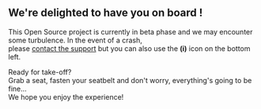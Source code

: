 ## We're delighted to have you on board !

This Open Source project is currently in beta phase and we may encounter some turbulence.
In the event of a crash,  
please [contact the support](https://github.com/ViewTrack3D/lgs1920/discussions)
but you can also use the **(i)** icon on the bottom left.

Ready for take-off?  
Grab a seat, fasten your seatbelt and don't worry, everything's going to be fine...  
We hope you enjoy the experience!